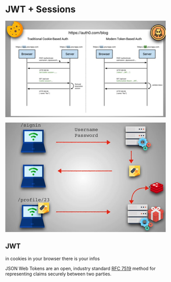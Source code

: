 #                                          JWT + Sessions

<p align="center">
  <img src="Images/cockies vs tock.JPG">
  <br/>
</p>

<p align="center">
  <img src="Images/JWT&Redis.JPG">
  <br/>
</p>

## JWT

in cookies in your browser there is your infos

JSON Web Tokens are an open, industry standard [RFC 7519](https://tools.ietf.org/html/rfc7519) method for representing claims securely between two parties.

